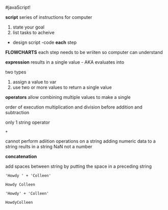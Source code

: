 #javaScript!

**script** series of instructions for computer
1. state your goal
2. list tasks to acheive
  - design script
  -code **each** step

  **FLOWCHARTS**
  each step needs to be wriiten so computer can understand


  **expression** results in a single value
    - AKA evaluates into

two types
1. assign a value to var
2. use two or more values to return a single value

**operators** allow combining multiple values to make a single


order of execution
multiplication and division before addition and subtraction

only 1 string operator 
```
+
```

cannot perform adiition operations on a string
adding numeric data to a string reults in a string
NaN not a number

**concatenation**

add spaces between string by putting the space in a preceding string
```
'Howdy ' + 'Colleen'

Howdy Colleen

'Howdy' + 'Colleen'

HowdyColleen
